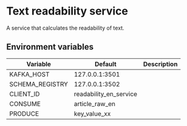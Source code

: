 # Text readability service

A service that calculates the readability of text.

## Environment variables

| Variable        | Default                  | Description |
|-----------------|--------------------------|-------------|
| KAFKA_HOST      | 127.0.0.1:3501           |             |
| SCHEMA_REGISTRY | 127.0.0.1:3502           |             |
| CLIENT_ID       | readability_en_service   |             |
| CONSUME         | article_raw_en           |             |
| PRODUCE         | key_value_xx             |             |
